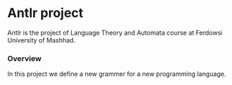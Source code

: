 # Antlr project

Antlr is the project of Language Theory and Automata course at Ferdowsi University of Mashhad.

### Overview

In this project we define a new grammer for a new programming language.